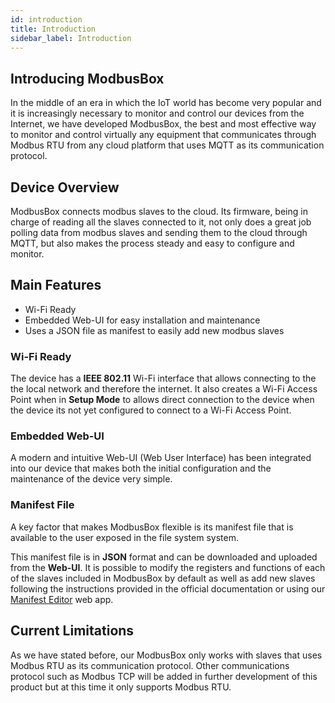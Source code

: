 ```yaml
---
id: introduction
title: Introduction
sidebar_label: Introduction
---
```




## Introducing ModbusBox

In the middle of an era in which the IoT world has become very popular and it is increasingly necessary to monitor and control our devices from the Internet, we have developed ModbusBox, the best and most effective way to monitor and control virtually any equipment that communicates through Modbus RTU from any cloud platform that uses MQTT as its communication protocol.



## Device Overview

ModbusBox connects modbus slaves to the cloud. Its firmware, being in charge of reading all the slaves connected to it, not only does a great job polling data from modbus slaves and sending them to the cloud through MQTT, but also makes the process steady and easy to configure and monitor.

## Main Features

* Wi-Fi Ready
* Embedded Web-UI for easy installation and maintenance
* Uses a JSON file as manifest to easily add new modbus slaves



### Wi-Fi Ready

The device has a **IEEE 802.11** Wi-Fi interface that allows connecting to the the local network and therefore the internet. It also creates a Wi-Fi Access Point when in **Setup Mode** to allows direct connection to the device when the device its not yet configured to connect to a Wi-Fi Access Point. 

### Embedded Web-UI

A modern and intuitive Web-UI (Web User Interface) has been integrated into our device that makes both the initial configuration and the maintenance of the device very simple.

### Manifest File

A key factor that makes ModbusBox flexible is its manifest file that is available to the user exposed in the file system system. 

This manifest file is in **JSON** format and can be downloaded and uploaded from the **Web-UI**. It is possible to modify the registers and functions of each of the slaves included in ModbusBox by default as well as add new slaves following the instructions provided in the official documentation or using our [Manifest Editor](mbox.iotbits.net/manifest-editor) web app. 

## Current Limitations

As we have stated before, our ModbusBox only works with slaves that uses Modbus RTU as its communication protocol. Other communications protocol such as Modbus TCP will be added in further development of this product but at this time it only supports Modbus RTU. 
